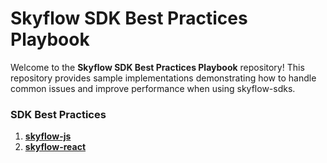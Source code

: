 # Skyflow SDK Best Practices Playbook

Welcome to the **Skyflow SDK Best Practices Playbook** repository! This repository provides sample implementations demonstrating how to handle common issues and improve performance when using skyflow-sdks.

### SDK Best Practices
1. **[skyflow-js](./skyflow-js/README.md)**
2. **[skyflow-react](./skyflow-react/README.md)**

